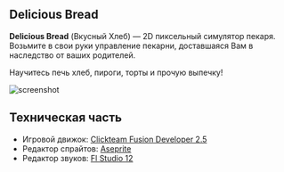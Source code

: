 ## Delicious Bread

**Delicious Bread** (Вкусный Хлеб) — 2D пиксельный симулятор пекаря. Возьмите в свои руки управление пекарни, доставшаяся Вам в наследство от ваших родителей. 

Научитесь печь хлеб, пироги, торты и прочую выпечку!

![screenshot](https://sun9-23.userapi.com/impg/LV87Z6qD6FzkkjJ8SEjq3KyauJiA4D8Pf6CElw/MTud-ADI4ww.jpg?size=1280x720&quality=96&sign=bae1e4234785ce0c833c8f1b9022964b&type=album)

## Техническая часть
- Игровой движок: [Clickteam Fusion Developer 2.5](https://www.clickteam.com/clickteam-fusion-2-5-developer)
- Редактор спрайтов: [Aseprite](https://www.aseprite.org/)
- Редактор звуков: [Fl Studio 12](https://www.image-line.com/fl-studio/)
